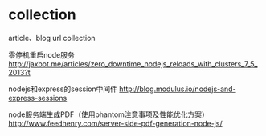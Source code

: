 collection
==========

article、blog url collection

零停机重启node服务  http://jaxbot.me/articles/zero_downtime_nodejs_reloads_with_clusters_7_5_2013?t

nodejs和express的session中间件  http://blog.modulus.io/nodejs-and-express-sessions

node服务端生成PDF（使用phantom注意事项及性能优化方案）   http://www.feedhenry.com/server-side-pdf-generation-node-js/

